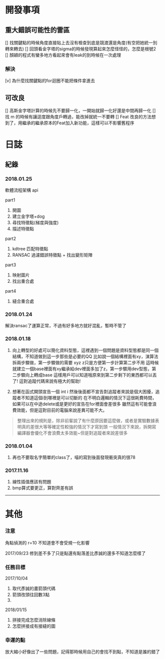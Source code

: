 # 開發事項
## 重大錯誤可能性的雷區
[] 找關鍵點的時候角度直接貼上去沒有檢查到底是競渡還是角度(有空把她統一別轉來轉去)
[] 回頭看金字塔的sigma的時候發現算起來怎麼怪怪的，怎麼是根號2
[] 顏穎的程式有蠻多地方看起來會有leak的到時候在一次處理

### 解決
[v] 為什麼找關鍵點的for迴圈不能把條件拿進去

## 可改良
[] 高斯金字塔計算的時候先不要歸一化，一開始就歸一化好還是中間再歸一化
[] 找 m 的時候有讓逕度跟角度戶轉過，能改掉就統一不要轉
[] Feat 改良的方法想到了，用繼承的繼承原本的Feat加入新功能，這樣可以不影響舊程序





# 日誌
## 紀錄
### 2018.01.25
軟體流程架構 api

part1
1. 開圖
2. 建立金字塔+dog
3. 尋找特徵點(梯度與強度)
4. 描述特徵點

part2
1. kdtree 匹配特徵點
2. RANSAC 過濾錯誤特徵點 + 找出變形矩陣

part3
1. 映射圖片
2. 找出重合處

part4
1. 縫合重合處



### 2018.01.24
解決ransac了運算正常，不過有好多地方就好混亂，暫時不管了

### 2018.01.18
1. 向上轉型的好處可以簡化資料型態，這裡遇到一個問題是資料型態都是同一個結構，不知道做到這一步那些是必要的QQ
比如說一個結構裡面有xy，演算法拆兩步驟做，第一步驟做的需要 xyz z只是方便第一步計算第二步不用
這時候就建立一個base裡面有xy繼承給dev裡面多加了z，第一步驟用dev型態，第二步驟向上轉成base
這樣用戶可以知道哦原來到第二步剩下的東西都可以丟了! 這對追蹤代碼來說有極大的幫助!

2. 想著在函式開頭宣告一個 int i 然後後面都不宣告對追蹤者來說是個大困擾，追蹤者不知道這個i到哪裡是可以切斷的
在不明白邏輯的情況下這很耗費時間，如果可以在中途delete或是更好的宣告在for裡面會差很多
雖然這有可能會浪費效能，但是這對目前的電腦來說差異可能不大。
> 整理出來的規則是，除非前輩說了有什麼原因要這麼做，或者是實驗數據表明真的差很大等等確定性較強的情況下才寫到頭
一般情況下來說，拆開寫編譯器會優化不會浪費太多效能~但是對追蹤者來說差很多

### 2018.01.04
1. 再也不要取名字簡單的class了，喵的寫到後面發現衝突真的很78

### 2017.11.16
1. 線性插值應該有問題
2. bmp算式要更正，算對齊差有誤








---

# 其他
### 注意
角點偵測的 r=10 不知道會不會受規一化影響

2017/09/23 修到差不多了只是點還有點落差比彥誠的還多不知道怎麼樣了

### 任務目標
2017/10/04
1. 取代彥誠的畫箭頭代碼
2. 箭頭改頭往回數3點
3.

2018/01/15
1. 拼接完成怎麼消除線條
2. 怎麼拼接成有接縫的圖

### 幸運的點
放大縮小好像出了一些問題，記得那時候用自己的會找不到點，不知道是誰的錯了